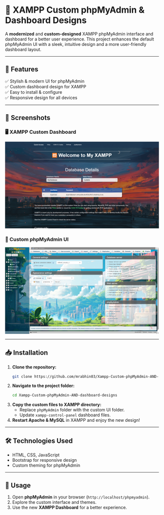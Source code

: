 # 🚀 XAMPP Custom phpMyAdmin & Dashboard Designs

A **modernized** and **custom-designed** XAMPP phpMyAdmin interface and dashboard for a better user experience. This project enhances the default phpMyAdmin UI with a sleek, intuitive design and a more user-friendly dashboard layout.

---

## 🌟 Features
✅ Stylish & modern UI for phpMyAdmin  
✅ Custom dashboard design for XAMPP  
✅ Easy to install & configure  
✅ Responsive design for all devices  

---

## 📸 Screenshots
### 🖥️ XAMPP Custom Dashboard
![XAMPP Custom Dashboard](https://raw.githubusercontent.com/mrabhin03/Xampp-Custom-phpMyAdmin-AND-dashboard-designs/main/Screenshots/dashboard.png)

### 🎨 Custom phpMyAdmin UI
![phpMyAdmin Custom UI](https://raw.githubusercontent.com/mrabhin03/Xampp-Custom-phpMyAdmin-AND-dashboard-designs/main/Screenshots/phpMyAdmin.png)


---

## 📥 Installation
1. **Clone the repository:**
   ```sh
   git clone https://github.com/mrabhin03/Xampp-Custom-phpMyAdmin-AND-dashboard-designs.git
   ```
2. **Navigate to the project folder:**
   ```sh
   cd Xampp-Custom-phpMyAdmin-AND-dashboard-designs
   ```
3. **Copy the custom files to XAMPP directory:**
   - Replace `phpMyAdmin` folder with the custom UI folder.
   - Update `xampp-control-panel` dashboard files.
4. **Restart Apache & MySQL** in XAMPP and enjoy the new design!

---

## 🛠️ Technologies Used
- HTML, CSS, JavaScript
- Bootstrap for responsive design
- Custom theming for phpMyAdmin

---

## 🎯 Usage
1. Open **phpMyAdmin** in your browser (`http://localhost/phpmyadmin`).
2. Explore the custom interface and themes.
3. Use the new **XAMPP Dashboard** for a better experience.

